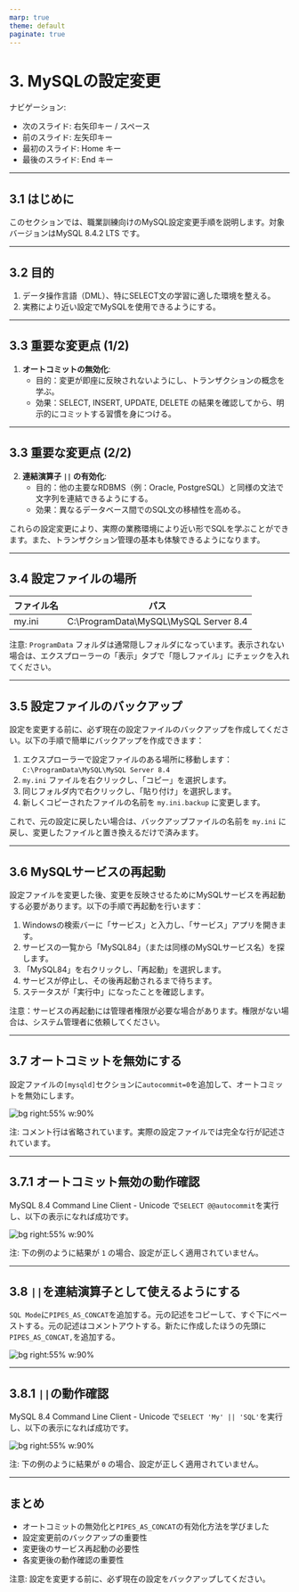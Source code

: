```yaml
---
marp: true
theme: default
paginate: true
---
```


# 3. MySQLの設定変更

ナビゲーション:

- 次のスライド: 右矢印キー / スペース
- 前のスライド: 左矢印キー
- 最初のスライド: Home キー
- 最後のスライド: End キー

---

## 3.1 はじめに

このセクションでは、職業訓練向けのMySQL設定変更手順を説明します。対象バージョンはMySQL 8.4.2 LTS です。

---

## 3.2 目的

1. データ操作言語（DML）、特にSELECT文の学習に適した環境を整える。
2. 実務により近い設定でMySQLを使用できるようにする。

---

## 3.3 重要な変更点 (1/2)

1. **オートコミットの無効化**:
   - 目的：変更が即座に反映されないようにし、トランザクションの概念を学ぶ。
   - 効果：SELECT, INSERT, UPDATE, DELETE の結果を確認してから、明示的にコミットする習慣を身につける。

---

## 3.3 重要な変更点 (2/2)

2. **連結演算子 `||` の有効化**:
   - 目的：他の主要なRDBMS（例：Oracle, PostgreSQL）と同様の文法で文字列を連結できるようにする。
   - 効果：異なるデータベース間でのSQL文の移植性を高める。

これらの設定変更により、実際の業務環境により近い形でSQLを学ぶことができます。また、トランザクション管理の基本も体験できるようになります。

---

## 3.4 設定ファイルの場所

| ファイル名 | パス                                   |
| ---------- | -------------------------------------- |
| my.ini     | C:\ProgramData\MySQL\MySQL Server 8.4   |

注意: `ProgramData` フォルダは通常隠しフォルダになっています。表示されない場合は、エクスプローラーの「表示」タブで「隠しファイル」にチェックを入れてください。

---

## 3.5 設定ファイルのバックアップ

設定を変更する前に、必ず現在の設定ファイルのバックアップを作成してください。以下の手順で簡単にバックアップを作成できます：

1. エクスプローラーで設定ファイルのある場所に移動します：
   `C:\ProgramData\MySQL\MySQL Server 8.4`
1. `my.ini` ファイルを右クリックし、「コピー」を選択します。
1. 同じフォルダ内で右クリックし、「貼り付け」を選択します。
1. 新しくコピーされたファイルの名前を `my.ini.backup` に変更します。

これで、元の設定に戻したい場合は、バックアップファイルの名前を `my.ini` に戻し、変更したファイルと置き換えるだけで済みます。

---

## 3.6 MySQLサービスの再起動

設定ファイルを変更した後、変更を反映させるためにMySQLサービスを再起動する必要があります。以下の手順で再起動を行います：

1. Windowsの検索バーに「サービス」と入力し、「サービス」アプリを開きます。
1. サービスの一覧から「MySQL84」（または同様のMySQLサービス名）を探します。
1. 「MySQL84」を右クリックし、「再起動」を選択します。
1. サービスが停止し、その後再起動されるまで待ちます。
1. ステータスが「実行中」になったことを確認します。

注意：サービスの再起動には管理者権限が必要な場合があります。権限がない場合は、システム管理者に依頼してください。

---

## 3.7 オートコミットを無効にする

設定ファイルの`[mysqld]`セクションに`autocommit=0`を追加して、オートコミットを無効にします。

![bg right:55% w:90%](../assets/images/configuration/autocommit-disable-truncated.svg)

注: コメント行は省略されています。実際の設定ファイルでは完全な行が記述されています。

---

## 3.7.1 オートコミット無効の動作確認

MySQL 8.4 Command Line Client - Unicode で`SELECT @@autocommit`を実行し、以下の表示になれば成功です。

![bg right:55% w:90%](../assets/images/configuration/autocommit-check-combined.svg)

注: 下の例のように結果が `1` の場合、設定が正しく適用されていません。

---

## 3.8 `||`を連結演算子として使えるようにする

`SQL Mode`に`PIPES_AS_CONCAT`を追加する。元の記述をコピーして、すぐ下にペーストする。元の記述はコメントアウトする。新たに作成したほうの先頭に`PIPES_AS_CONCAT,`を追加する。

![bg right:55% w:90%](../assets/images/configuration/sql-mode-truncated.svg)

---

## 3.8.1 `||`の動作確認

MySQL 8.4 Command Line Client - Unicode で`SELECT 'My' || 'SQL'`を実行し、以下の表示になれば成功です。

![bg right:55% w:90%](../assets/images/configuration/sql-mode-check-combined.svg)

注: 下の例のように結果が `0` の場合、設定が正しく適用されていません。

---

## まとめ

- オートコミットの無効化と`PIPES_AS_CONCAT`の有効化方法を学びました
- 設定変更前のバックアップの重要性
- 変更後のサービス再起動の必要性
- 各変更後の動作確認の重要性

注意: 設定を変更する前に、必ず現在の設定をバックアップしてください。
